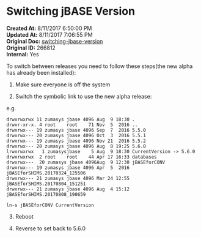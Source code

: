 # Switching jBASE Version

**Created At:** 8/11/2017 6:50:00 PM  
**Updated At:** 8/11/2017 7:06:55 PM  
**Original Doc:** [switching-jbase-version](https://docs.jbase.com/36040-migration-knowledge-base/switching-jbase-version)  
**Original ID:** 266812  
**Internal:** Yes  


To switch between releases you need to follow these steps(the new alpha has already been installed):

1. Make sure everyone is off the system

2. Switch the symbolic link to use the new alpha release:



e.g.

```
drwxrwxrwx 11 zumasys jbase 4096 Aug  9 18:30 .
drwxr-xr-x. 4 root    root    71 Nov  5  2016 ..
drwxrwx--- 19 zumasys jbase 4096 Sep  7  2016 5.5.0
drwxrwx--- 20 zumasys jbase 4096 Oct  3  2016 5.5.1
drwxrwx--- 19 zumasys jbase 4096 Nov 21  2016 5.5.2
drwxrwx--- 20 zumasys jbase 4096 Aug  8 19:25 5.6.0
lrwxrwxrwx   1 zumasysjbase    5 Aug  9 18:30 CurrentVersion -> 5.6.0
drwxrwxrwx  2 root    root    44 Apr 17 16:33 databases
drwxrwx---  20 zumasys jbase 4096Aug  9 12:30 jBASEforCONV
drwxrwx--- 19 zumasys jbase 4096 Apr  5  2016 jBASEforSHIMS.20170324_125506
drwxrwx--- 21 zumasys jbase 4096 Mar 24 12:55 jBASEforSHIMS.20170804_151251
drwxrwx--- 21 zumasys jbase 4096 Aug  4 15:12 jBASEforSHIMS.20170808_190659
 
ln-s jBASEforCONV CurrentVersion
```



3. Reboot

4. Reverse to set back to 5.6.0
